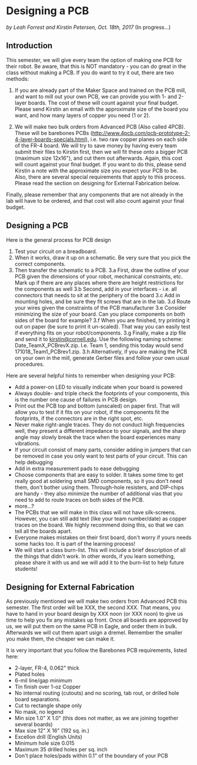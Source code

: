# Designing a PCB

*by Leah Forrest and Kirstin Petersen, Oct. 18th, 2017* (In progress...)

## Introduction

This semester, we will give every team the option of making one PCB for their robot. Be aware, that this is NOT mandatory - you can do great in the class without making a PCB. If you do want to try it out, there are two methods:

1) If you are already part of the Maker Space and trained on the PCB mill, and want to mill out your own PCB, we can provide you with 1- and 2-layer boards. The cost of these will count against your final budget. Please send Kirstin an email with the approximate size of the board you want, and how many layers of copper you need (1 or 2). 

2) We will make two bulk orders from Advanced PCB (Also called 4PCB). 
These will be barebones PCBs (http://www.4pcb.com/pcb-prototype-2-4-layer-boards-specials.html), i.e. two raw copper planes on each side of the FR-4 board. We will try to save money by having every team submit their files to Kirstin first, then we will fit these onto a bigger PCB (maximum size 12x16"), and cut them out afterwards. Again, this cost will count against your final budget. If you want to do this, please send Kirstin a note with the approximate size you expect your PCB to be. Also, there are several special requirements that apply to this process. Please read the section on designing for External Fabrication below. 

Finally, please remember that any components that are not already in the lab will have to be ordered, and that cost will also count against your final budget.

## Designing a PCB

Here is the general process for PCB design

1. Test your circuit on a breadboard. 
2. When it works, draw it up on a schematic. Be very sure that you pick the correct components. 
3. Then transfer the schematic to a PCB.
3.a First, draw the outline of your PCB given the dimensions of your robot, mechanical constraints, etc. Mark up if there are any places where there are height restrictions for the components as well
3.b Second, add in your interfaces - i.e. all connectors that needs to sit at the periphery of the board
3.c Add in mounting holes, and be sure they fit screws that are in the lab.
3.d	Route your wires given the constraints of the PCB manufacturer
3.e Consider minimizing the size of your board. Can you place components on both sides of the board for example?
3.f When you are finished, try printing it out on paper (be sure to print it un-scaled). That way you can easily test if everything fits on your robot/components. 
3.g Finally, make a zip file and send it to kirstin@cornell.edu. Use the following naming scheme: Date_TeamX_PCBrevX.zip. I.e. Team 1, sending this today would send 171018_Team1_PCBrev1.zip.
3.h Alternatively, if you are making the PCB on your own in the mill, generate Gerber files and follow your own usual procedures. 

Here are several helpful hints to remember when designing your PCB:

* Add a power-on LED to visually indicate when your board is powered
* Always double- and triple check the footprints of your components, this is the number one cause of failures in PCB design.
* Print out the PCB top and bottom (unscaled) on paper first. That will allow you to test if it fits on your robot, if the components fit the footprints, if the connectors are in the right spot, etc.
* Never make right-angle traces. They do not conduct high frequencies well, they present a different impedance to your signals, and the sharp angle may slowly break the trace when the board experiences many vibrations.
* If your circuit consist of many parts, consider adding in jumpers that can be removed in case you only want to test parts of your circuit. This can help debugging
* Add in extra measurement pads to ease debugging
* Choose components that are easy to solder. It takes some time to get really good at soldering small SMD components, so it you don't need them, don't bother using them. Through-hole resisters, and DIP-chips are handy - they also minimize the number of additional vias that you need to add to route traces on both sides of the PCB. 
* more...?
* The PCBs that we will make in this class will not have silk-screens. However, you can still add text (like your team number/date) as copper traces on the board. We highly recommend doing this, so that we can tell all the boards apart.
* Everyone makes mistakes on their first board, don't worry if yours needs some hacks too. It is part of the learning process!
* We will start a class burn-list. This will include a brief description of all the things that didn't work. In other words, if you learn something, please share it with us and we will add it to the burn-list to help future students!

## Designing for External Fabrication

As previously mentioned we will make two orders from Advanced PCB this semester. The first order will be XXX, the second XXX. That means, you have to hand in your board design by XXX noon (or XXX noon) to give us time to help you fix any mistakes up front. Once all boards are approved by us, we will put them on the same PCB in Eagle, and order them in bulk. Afterwards we will cut them apart usign a dremel. Remember the smaller you make them, the cheaper we can make it. 

It is very important that you follow the Barebones PCB requirements, listed here:

* 2-layer, FR-4, 0.062" thick
* Plated holes
* 6-mil line/gap minimum
* Tin finish over 1-oz Copper
* No internal routing (cutouts) and no scoring, tab rout, or drilled hole board separations.
* Cut to rectangle shape only
* No mask, no legend
* Min size 1.0" X 1.0" (this does not matter, as we are joining together several boards)
* Max size 12" X 16" (192 sq. in.)
* Excellon drill (English Units)
* Minimum hole size 0.015
* Maximum 35 drilled holes per sq. inch
* Don't place holes/pads within 0.1" of the boundary of your PCB
